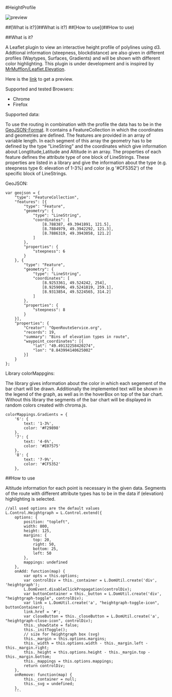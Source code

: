 #HeightProfile

![preview](https://cloud.githubusercontent.com/assets/15326489/22463377/9dfe33f4-e7b1-11e6-907e-188d73ee36a1.png)

##[What is it?](##What is it?)
##[How to use](##How to use)

##What is it?

A Leaflet plugin to view an interactive height profile of polylines using d3. Addtional information (steepness, blockdistance) are also given in different profiles (Waytypes, Surfaces, Gradients) and will be shown with different color highlighting. This plugin is under development and is inspired by [MrMufflon/Leaflet.Elevation](https://github.com/MrMufflon/Leaflet.Elevation).

Here is the [link](https://giscience.github.io/Leaflet.Heightgraph/index.html#) to get a preview.


Supported and tested Browsers:
- Chrome
- Firefox

Supported data:

To use the routing in combination with the profile the data has to be in the [GeoJSON-Format](http://geojson.org/). 
It contains a FeatureCollection in which the coordinates and geometries are defined. The features are provided in an array of variable length. In each segment of this array the geometry has to be defined by the type "LineString" and the coordinates which give information about Longtitude,Latitude and Altitude in an array.
The properties of each feature defines the attribute type of one block of LineStrings. These properties are listed in a library and give the information about the type (e.g. steepness type 6: elevation of 1-3%) and color (e.g '#CF5352') of the specific block of LineStrings. 


GeoJSON:
```
var geojson = {
    "type": "FeatureCollection",
    "features": [{
        "type": "Feature",
        "geometry": {
            "type": "LineString",
            "coordinates": [
                [8.788387, 49.3941891, 121.5],
                [8.7884979, 49.3942292, 121.3],
                [8.7886319, 49.3943058, 121.2]            
            ]
        },
        "properties": {
            "steepness": 6
        }
    }, {
        "type": "Feature",
        "geometry": {
            "type": "LineString",
            "coordinates": [
                [8.9253361, 49.524242, 254],
                [8.9259096, 49.5241819, 259.1],
                [8.9313854, 49.5224565, 314.2]
            ]
        },
        "properties": {
            "steepness": 8
        }
    }],
    "properties": {
        "Creator": "OpenRouteService.org",
        "records": 19,
        "summary": "Bins of elevation types in route",
        "waypoint_coordinates": [{
            "lat": "49.49132258420274",
            "lon": "8.843994140625002"
        }]
    }
};
```
Library colorMappgins:

The library gives information about the color in which each segement of the bar chart will be drawn. Additionally the implemented text will be shown in the legend of the graph, as well as in the hoverBox on top of the bar chart. Without this library the segments of the bar chart will be displayed in random colors created with chroma.js.
```
colorMappings.Gradients = {
    '6': {
        text: '1-3%',
        color: '#F29898'
    },
    '7': {
        text: '4-6%',
        color: '#E07575'
    },
    '8': {
        text: '7-9%',
        color: '#CF5352'
    },
```

##How to use

Altitude information for each point is necessary in the given data. Segments of the route with different attribute types has to be in the data if (elevation) highlighting is selected.
```
//all used options are the default values
L.Control.Heightgraph = L.Control.extend({
    options: {
        position: "topleft",
        width: 800,
        height: 125,
        margins: {
            top: 20,
            right: 50,
            bottom: 25,
            left: 50
        },
        mappings: undefined
    },
    onAdd: function(map) {
        var opts = this.options;
        var controlDiv = this._container = L.DomUtil.create('div', 'heightgraph');
        L.DomEvent.disableClickPropagation(controlDiv);
        var buttonContainer = this._button = L.DomUtil.create('div', "heightgraph-toggle", controlDiv);
        var link = L.DomUtil.create('a', "heightgraph-toggle-icon", buttonContainer);
        link.href = '#';
        var closeButton = this._closeButton = L.DomUtil.create('a', "heightgraph-close-icon", controlDiv);
        this._showState = false;
        this._initToggle();
        // size for heightgraph box (svg)
        this._margin = this.options.margins;
        this._width = this.options.width - this._margin.left - this._margin.right;
        this._height = this.options.height - this._margin.top - this._margin.bottom;
        this._mappings = this.options.mappings;
        return controlDiv;
    },
    onRemove: function(map) {
        this._container = null;
        this._svg = undefined;
    },
    ```
